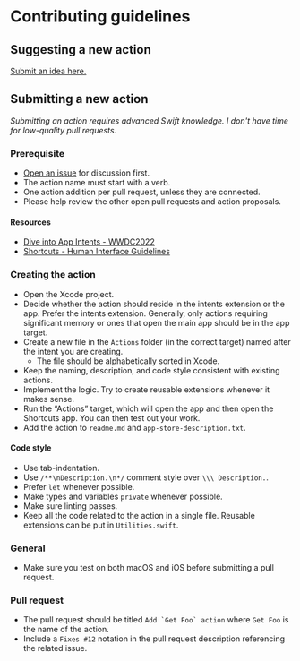 # Contributing guidelines

## Suggesting a new action

[Submit an idea here.](https://github.com/sindresorhus/Actions/issues/new/choose)

## Submitting a new action

*Submitting an action requires advanced Swift knowledge. I don't have time for low-quality pull requests.*

### Prerequisite

- [Open an issue](https://github.com/sindresorhus/Actions/issues/new/choose) for discussion first.
- The action name must start with a verb.
- One action addition per pull request, unless they are connected.
- Please help review the other open pull requests and action proposals.

#### Resources

- [Dive into App Intents - WWDC2022](https://developer.apple.com/videos/play/wwdc2022/10032/)
- [Shortcuts - Human Interface Guidelines](https://developer.apple.com/design/human-interface-guidelines/technologies/siri/shortcuts-and-suggestions)

### Creating the action

- Open the Xcode project.
- Decide whether the action should reside in the intents extension or the app. Prefer the intents extension. Generally, only actions requiring significant memory or ones that open the main app should be in the app target.
- Create a new file in the `Actions` folder (in the correct target) named after the intent you are creating.
	+ The file should be alphabetically sorted in Xcode.
- Keep the naming, description, and code style consistent with existing actions.
- Implement the logic. Try to create reusable extensions whenever it makes sense.
- Run the “Actions” target, which will open the app and then open the Shortcuts app. You can then test out your work.
- Add the action to `readme.md` and `app-store-description.txt`.

#### Code style

- Use tab-indentation.
- Use `/**\nDescription.\n*/` comment style over `\\\ Description.`.
- Prefer `let` whenever possible.
- Make types and variables `private` whenever possible.
- Make sure linting passes.
- Keep all the code related to the action in a single file. Reusable extensions can be put in `Utilities.swift`.

### General

- Make sure you test on both macOS and iOS before submitting a pull request.

### Pull request

- The pull request should be titled ``Add `Get Foo` action`` where `Get Foo` is the name of the action.
- Include a `Fixes #12` notation in the pull request description referencing the related issue.
